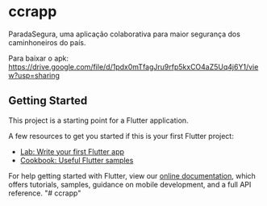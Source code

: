 # ccrapp

ParadaSegura, uma aplicação colaborativa para maior segurança dos caminhoneiros do país.

Para baixar o apk: https://drive.google.com/file/d/1pdx0mTfagJru9rfp5kxCO4aZ5Uq4j6Y1/view?usp=sharing

## Getting Started

This project is a starting point for a Flutter application.

A few resources to get you started if this is your first Flutter project:

- [Lab: Write your first Flutter app](https://flutter.dev/docs/get-started/codelab)
- [Cookbook: Useful Flutter samples](https://flutter.dev/docs/cookbook)

For help getting started with Flutter, view our
[online documentation](https://flutter.dev/docs), which offers tutorials,
samples, guidance on mobile development, and a full API reference.
"# ccrapp" 
